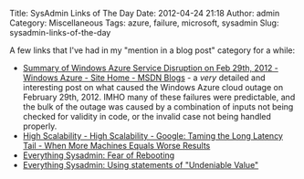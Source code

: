Title: SysAdmin Links of The Day
Date: 2012-04-24 21:18
Author: admin
Category: Miscellaneous
Tags: azure, failure, microsoft, sysadmin
Slug: sysadmin-links-of-the-day

A few links that I've had in my "mention in a blog post" category for a
while:

-   [Summary of Windows Azure Service Disruption on Feb 29th, 2012 -
    Windows Azure - Site Home - MSDN Blogs][] - a *very* detailed and
    interesting post on what caused the Windows Azure cloud outage on
    February 29th, 2012. IMHO many of these failures were predictable,
    and the bulk of the outage was caused by a combination of inputs not
    being checked for validity in code, or the invalid case not being
    handled properly.
-   [High Scalability - High Scalability - Google: Taming the Long
    Latency Tail - When More Machines Equals Worse Results][]
-   [Everything Sysadmin: Fear of Rebooting][]
-   [Everything Sysadmin: Using statements of "Undeniable Value"][]

  [Summary of Windows Azure Service Disruption on Feb 29th, 2012 -
  Windows Azure - Site Home - MSDN Blogs]: http://blogs.msdn.com/b/windowsazure/archive/2012/03/09/summary-of-windows-azure-service-disruption-on-feb-29th-2012.aspx
  [High Scalability - High Scalability - Google: Taming the Long Latency
  Tail - When More Machines Equals Worse Results]: http://highscalability.com/blog/2012/3/12/google-taming-the-long-latency-tail-when-more-machines-equal.html
  [Everything Sysadmin: Fear of Rebooting]: http://everythingsysadmin.com/2012/03/fear-of-rebooting.html
  [Everything Sysadmin: Using statements of "Undeniable Value"]: http://everythingsysadmin.com/2012/03/using-statements-of-undeniable.html
